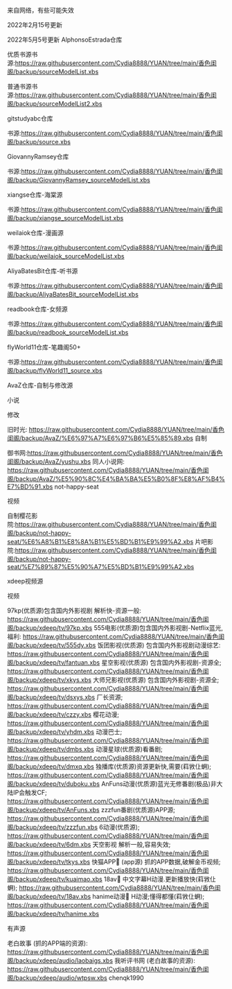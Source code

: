 来自网络，有些可能失效


2022年2月15号更新


2022年5月5号更新
AlphonsoEstrada仓库

优质书源书源:https://raw.githubusercontent.com/Cydia8888/YUAN/tree/main/香色闺阁/backup/sourceModelList.xbs

普通书源书源:https://raw.githubusercontent.com/Cydia8888/YUAN/tree/main/香色闺阁/backup/sourceModelList2.xbs

gitstudyabc仓库

书源:https://raw.githubusercontent.com/Cydia8888/YUAN/tree/main/香色闺阁/backup/source.xbs

GiovannyRamsey仓库

书源:https://raw.githubusercontent.com/Cydia8888/YUAN/tree/main/香色闺阁/backup/GiovannyRamsey_sourceModelList.xbs

xiangse仓库-海棠源

书源:https://raw.githubusercontent.com/Cydia8888/YUAN/tree/main/香色闺阁/backup/xiangse_sourceModelList.xbs

weilaiok仓库-漫画源

书源:https://raw.githubusercontent.com/Cydia8888/YUAN/tree/main/香色闺阁/backup/weilaiok_sourceModelList.xbs

AliyaBatesBit仓库-听书源

书源:https://raw.githubusercontent.com/Cydia8888/YUAN/tree/main/香色闺阁/backup/AliyaBatesBit_sourceModelList.xbs

readbook仓库-女频源

书源:https://raw.githubusercontent.com/Cydia8888/YUAN/tree/main/香色闺阁/backup/readbook_sourceModelList.xbs

flyWorld11仓库-笔趣阁50+

书源:https://raw.githubusercontent.com/Cydia8888/YUAN/tree/main/香色闺阁/backup/flyWorld11_source.xbs


AvaZ仓库-自制与修改源

小说

修改

旧时光: https://raw.githubusercontent.com/Cydia8888/YUAN/tree/main/香色闺阁/backup/AvaZ/%E6%97%A7%E6%97%B6%E5%85%89.xbs
自制

御书网:https://raw.githubusercontent.com/Cydia8888/YUAN/tree/main/香色闺阁/backup/AvaZ/yushu.xbs
同人小说网: https://raw.githubusercontent.com/Cydia8888/YUAN/tree/main/香色闺阁/backup/AvaZ/%E5%90%8C%E4%BA%BA%E5%B0%8F%E8%AF%B4%E7%BD%91.xbs
not-happy-seat

视频

自制樱花影院:https://raw.githubusercontent.com/Cydia8888/YUAN/tree/main/香色闺阁/backup/not-happy-seat/%E6%A8%B1%E8%8A%B1%E5%BD%B1%E9%99%A2.xbs
片吧影院:https://raw.githubusercontent.com/Cydia8888/YUAN/tree/main/香色闺阁/backup/not-happy-seat/%E7%89%87%E5%90%A7%E5%BD%B1%E9%99%A2.xbs




xdeep视频源

视频

97kp(优质源)包含国内外影视剧 解析快-资源一般: https://raw.githubusercontent.com/Cydia8888/YUAN/tree/main/香色闺阁/backup/xdeep/tv/97kp.xbs
555电影(优质源)包含国内外影视剧-Netflix蓝光,福利: https://raw.githubusercontent.com/Cydia8888/YUAN/tree/main/香色闺阁/backup/xdeep/tv/555dy.xbs
饭团影视(优质源) 包含国内外影视剧动漫综艺: https://raw.githubusercontent.com/Cydia8888/YUAN/tree/main/香色闺阁/backup/xdeep/tv/fantuan.xbs
星空影视(优质源) 包含国内外影视剧-资源全; https://raw.githubusercontent.com/Cydia8888/YUAN/tree/main/香色闺阁/backup/xdeep/tv/xkys.xbs
大师兄影视(优质源) 包含国内外影视剧-资源全; https://raw.githubusercontent.com/Cydia8888/YUAN/tree/main/香色闺阁/backup/xdeep/tv/dsxys.xbs
厂长资源; https://raw.githubusercontent.com/Cydia8888/YUAN/tree/main/香色闺阁/backup/xdeep/tv/czzy.xbs
樱花动漫; https://raw.githubusercontent.com/Cydia8888/YUAN/tree/main/香色闺阁/backup/xdeep/tv/yhdm.xbs
动漫巴士; https://raw.githubusercontent.com/Cydia8888/YUAN/tree/main/香色闺阁/backup/xdeep/tv/dmbs.xbs
动漫星球(优质源)看番剧; https://raw.githubusercontent.com/Cydia8888/YUAN/tree/main/香色闺阁/backup/xdeep/tv/dmxq.xbs
独播库(优质源)资源更新快,需要(萪敩仩蛧); https://raw.githubusercontent.com/Cydia8888/YUAN/tree/main/香色闺阁/backup/xdeep/tv/duboku.xbs
AnFuns动漫(优质源)蓝光无修番剧(极品)非大陆IP会触发CF; https://raw.githubusercontent.com/Cydia8888/YUAN/tree/main/香色闺阁/backup/xdeep/tv/AnFuns.xbs
zzzfun番剧(优质源)APP源; https://raw.githubusercontent.com/Cydia8888/YUAN/tree/main/香色闺阁/backup/xdeep/tv/zzzfun.xbs
6动漫(优质源); https://raw.githubusercontent.com/Cydia8888/YUAN/tree/main/香色闺阁/backup/xdeep/tv/6dm.xbs
天空影视 解析一般,容易失效; https://raw.githubusercontent.com/Cydia8888/YUAN/tree/main/香色闺阁/backup/xdeep/tv/tkys.xbs
快猫APP🔞 (app源) 抓的APP数据,破解金币视频; https://raw.githubusercontent.com/Cydia8888/YUAN/tree/main/香色闺阁/backup/xdeep/tv/kuaimao.xbs
18av🔞 中文字幕H动漫.更新播放快(萪敩仩蛧); https://raw.githubusercontent.com/Cydia8888/YUAN/tree/main/香色闺阁/backup/xdeep/tv/18av.xbs
hanime动漫🔞 H动漫;懂得都懂(萪敩仩蛧); https://raw.githubusercontent.com/Cydia8888/YUAN/tree/main/香色闺阁/backup/xdeep/tv/hanime.xbs


有声源

老白故事 (抓的APP端的资源): https://raw.githubusercontent.com/Cydia8888/YUAN/tree/main/香色闺阁/backup/xdeep/audio/laobaigs.xbs
我听评书网 (老白故事的资源): https://raw.githubusercontent.com/Cydia8888/YUAN/tree/main/香色闺阁/backup/xdeep/audio/wtpsw.xbs
chenqk1990


